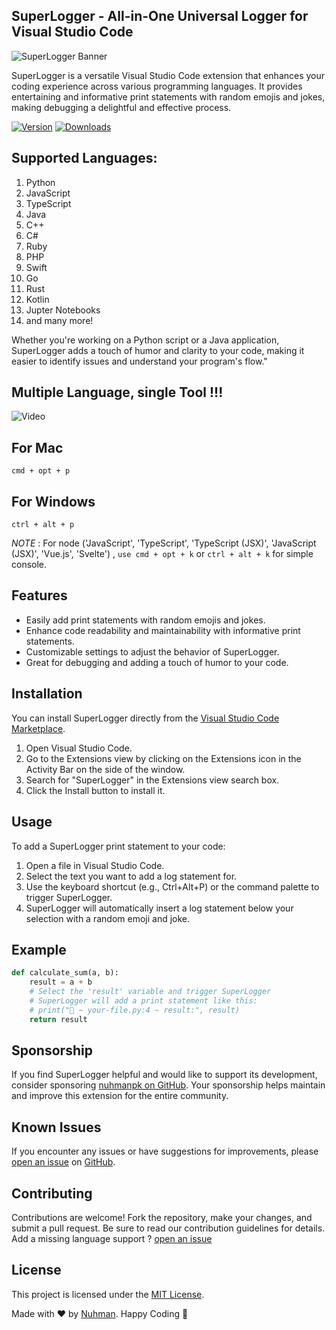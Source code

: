## SuperLogger - All-in-One Universal Logger for Visual Studio Code

![SuperLogger Banner](https://raw.githubusercontent.com/nuhmanpk/SuperLogger/main/images/full-logo.png?token=GHSAT0AAAAAAB2DISRCH67IOVHUQJP6Y5CQZHB2MQQ)

SuperLogger is a versatile Visual Studio Code extension that enhances your coding experience across various programming languages. It provides entertaining and informative print statements with random emojis and jokes, making debugging a delightful and effective process.

  [![Version](https://img.shields.io/visual-studio-marketplace/v/nuhmanpk.superlogger.svg)](https://marketplace.visualstudio.com/items?itemName=nuhmanpk.superlogger)
  [![Downloads](https://img.shields.io/visual-studio-marketplace/d/nuhmanpk.superlogger.svg)](https://marketplace.visualstudio.com/items?itemName=nuhmanpk.superlogger)

## Supported Languages:

1. Python
1. JavaScript
1. TypeScript
1. Java
1. C++
1. C#
1. Ruby
1. PHP
1. Swift
1. Go
1. Rust
1. Kotlin
1. Jupter Notebooks
1. and many more!
   
Whether you're working on a Python script or a Java application, SuperLogger adds a touch of humor and clarity to your code, making it easier to identify issues and understand your program's flow."

## Multiple Language, single Tool !!!
![Video](https://github.com/nuhmanpk/SuperLogger/blob/main/images/demo-superlogger-min.gif?raw=true)


## For Mac
```
cmd + opt + p
```
## For Windows
```
ctrl + alt + p
```

*NOTE* : For node ('JavaScript', 'TypeScript', 'TypeScript (JSX)',
        'JavaScript (JSX)', 'Vue.js', 'Svelte') , `use cmd + opt + k` or `ctrl + alt + k` for simple console.

## Features

- Easily add print statements with random emojis and jokes.
- Enhance code readability and maintainability with informative print statements.
- Customizable settings to adjust the behavior of SuperLogger.
- Great for debugging and adding a touch of humor to your code.

## Installation

You can install SuperLogger directly from the [Visual Studio Code Marketplace](https://marketplace.visualstudio.com/items?itemName=nuhmanpk.superlogger).

1. Open Visual Studio Code.
2. Go to the Extensions view by clicking on the Extensions icon in the Activity Bar on the side of the window.
3. Search for "SuperLogger" in the Extensions view search box.
4. Click the Install button to install it.

## Usage

To add a SuperLogger print statement to your code:

1. Open a file in Visual Studio Code.
2. Select the text you want to add a log statement for.
3. Use the keyboard shortcut (e.g., Ctrl+Alt+P) or the command palette to trigger SuperLogger.
4. SuperLogger will automatically insert a log statement below your selection with a random emoji and joke.


## Example

```python
def calculate_sum(a, b):
    result = a + b
    # Select the 'result' variable and trigger SuperLogger
    # SuperLogger will add a print statement like this:
    # print("🚀 ~ your-file.py:4 ~ result:", result)
    return result
```

## Sponsorship
If you find SuperLogger helpful and would like to support its development, consider sponsoring [nuhmanpk on GitHub](https://github.com/sponsors/nuhmanpk). Your sponsorship helps maintain and improve this extension for the entire community.

## Known Issues
If you encounter any issues or have suggestions for improvements, please [open an issue](https://github.com/nuhmanpk/superlogger/issues) on [GitHub](https://github.com/nuhmanpk).

## Contributing
Contributions are welcome! Fork the repository, make your changes, and submit a pull request. Be sure to read our contribution guidelines for details. Add a missing language support ? [open an issue](https://github.com/nuhmanpk/superlogger/issues)

## License
This project is licensed under the [MIT License](https://github.com/nuhmanpk/SuperLogger/blob/main/LICENSE).

Made with ❤️ by [Nuhman](https://github.com/nuhmanpk). Happy Coding 🚀
